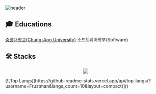   ![header](https://capsule-render.vercel.app/api?type=waving&&color=gradient&height=100&section=header&fontSize=90)


## 🎓 Educations

[중앙대학교(Chung-Ang University)](https://www.cau.ac.kr/index.do, "Chung-Ang University") 소프트웨어학부(Software)

## 🛠️ Stacks
<p align="center">
  <a href="https://skillicons.dev">
    <img src="https://skillicons.dev/icons?i=gamemakerstudio,unity,blender,notion,git,java,cs" />
  </a>
</p>
[![Top Langs](https://github-readme-stats.vercel.app/api/top-langs/?username=Frustman&langs_count=10&layout=compact)]()
